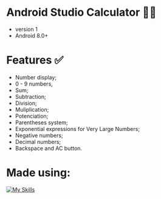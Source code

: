 # Android Studio Calculator 📱🔢
- version 1
- Android 8.0+

# Features ✅
- Number display;
- 0 - 9 numbers,
- Sum;
- Subtraction;
- Division;
- Muliplication;
- Potenciation;
- Parentheses system;
- Exponential expressions for Very Large Numbers;
- Negative numbers;
- Decimal numbers;
- Backspace and AC button.

# Made using:
[![My Skills](https://skillicons.dev/icons?i=androidstudio,kotlin)](https://skillicons.dev)
